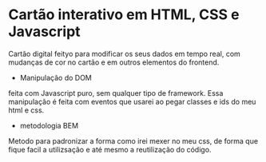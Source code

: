 # Cartão interativo em HTML, CSS e Javascript

Cartão digital feityo para modificar os seus dados em tempo real, com mudanças de cor no cartão
e em outros elementos do frontend.

 - Manipulação do DOM

 feita com Javascript puro, sem qualquer tipo de framework.
 Essa manipulação é feita com eventos que usarei ao pegar classes e ids do meu html e css.

 - metodologia BEM

 Metodo para padronizar a forma como irei mexer no meu css, de forma que fique facil a utilizsação
 e até mesmo a reutilização do código.